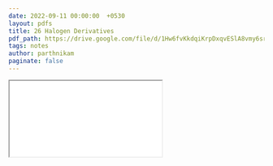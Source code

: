 ```yaml
---
date: 2022-09-11 00:00:00  +0530
layout: pdfs
title: 26 Halogen Derivatives
pdf_path: https://drive.google.com/file/d/1Hw6fvKkdqiKrpDxqvESlA8vmy6srCJiq/preview?usp=sharing
tags: notes
author: parthnikam
paginate: false
---
```


<iframe class="embed-pdf" src="{{ page.pdf_path }}#toolbar=0" seamless="seamless" scrolling="no" style="overflow:hidden"></iframe>
